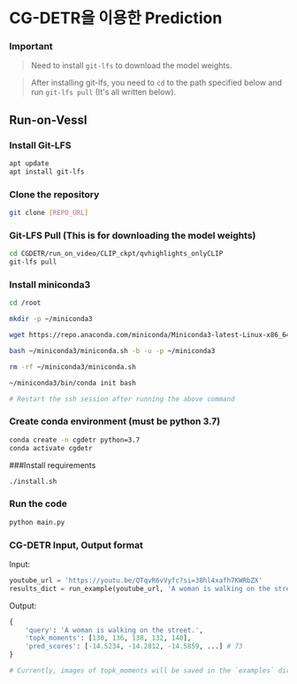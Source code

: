 # CG-DETR을 이용한 Prediction

### Important
> Need to install `git-lfs` to download the model weights.

> After installing git-lfs, you need to `cd` to the path specified below and run `git-lfs pull` (It's all written below).

## Run-on-Vessl

### Install Git-LFS
```sh
apt update
apt install git-lfs
```

### Clone the repository
```sh
git clone [REPO_URL]
```

### Git-LFS Pull (This is for downloading the model weights)
```sh
cd CGDETR/run_on_video/CLIP_ckpt/qvhighlights_onlyCLIP
git-lfs pull
```

### Install miniconda3
```sh
cd /root

mkdir -p ~/miniconda3

wget https://repo.anaconda.com/miniconda/Miniconda3-latest-Linux-x86_64.sh -O ~/miniconda3/miniconda.sh

bash ~/miniconda3/miniconda.sh -b -u -p ~/miniconda3

rm -rf ~/miniconda3/miniconda.sh

~/miniconda3/bin/conda init bash

# Restart the ssh session after running the above command
```

### Create conda environment (**must be** python 3.7)
```sh
conda create -n cgdetr python=3.7
conda activate cgdetr
```

###Install requirements
```sh
./install.sh
```

### Run the code
```sh
python main.py
```


### CG-DETR Input, Output format
Input:
```python
youtube_url = 'https://youtu.be/QTqvR6vVyfc?si=38hl4xafh7KWRbZX'
results_dict = run_example(youtube_url, 'A woman is walking on the street.')
```
Output:
```python
{
    'query': 'A woman is walking on the street.',
    'topk_moments': [130, 136, 138, 132, 140],
    'pred_scores': [-14.5234, -14.2812, -14.5859, ...] # 73
}

# Currently, images of topk_moments will be saved in the `examples` directory.
```